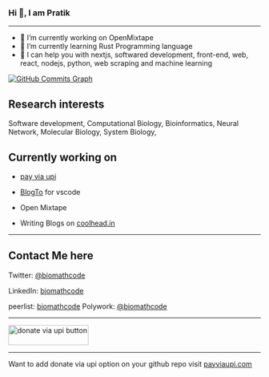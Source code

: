 

  
<h3> Hi 👋, I am Pratik                                                            
  
</h3>

---
  

- 🔭 I’m currently working on OpenMixtape
- 🌱 I’m currently learning Rust Programming language
- 🤔 I can help you with nextjs, softwared development, front-end, web, react, nodejs, python, web scraping and machine learning



<a href="http://www.github.com/biomathcode"><img src="https://github-readme-activity-graph.cyclic.app/graph?username=biomathcode&bg_color=000000&color=6366f1&line=6366f1&point=6366f1&area_color=000000&area=true&hide_border=true&custom_title=GitHub%20Commits%20Graph" alt="GitHub Commits Graph" /></a>


## Research interests 
Software development,  Computational  Biology,  Bioinformatics,
Neural Network,  Molecular Biology, System Biology, 



## Currently working on 

- [pay via upi](https://payviaupi.com) 

- [BlogTo](https://marketplace.visualstudio.com/items?itemName=coolhead.blogto) for vscode

- Open Mixtape 

- Writing Blogs on [coolhead.in](https://coolhead.in)

---


## Contact Me here 


Twitter: [@biomathcode](https://twitter.com/biomathcode)

LinkedIn: [biomathcode](https://www.linkedin.com/in/biomathcode/)

peerlist: [biomathcode](https://www.peerlist.io/biomathcode)
Polywork: [@biomathcode](https://ploywork.com/biomathcode) 



<hr>




<a href="https://donateviaupi.com/pratiksharma@boi?pn=Pratik%20Sharma&amount_list=10,20,50,100" target="_blank" ><img style="width:160px !important; height: 40px !important" src="https://pay-via-upi.vercel.app/default-purple.png" alt="donate via upi button"></a> 



<hr>

Want to add donate via upi option on your github repo visit [payviaupi.com](https://pay-via-upi.vercel.app/ )

<!--
**pratiksharm/pratiksharm** is a ✨ _special_ ✨ repository because its `README.md` (this file) appears on your GitHub profile.

Here are some ideas to get you started:

- 🔭 I’m currently working on ...
- 🌱 I’m currently learning ...
- 👯 I’m looking to collaborate on ...
- 🤔 I’m looking for help with ...
- 💬 Ask me about ...
- 📫 How to reach me: ...
- 😄 Pronouns: ...
- ⚡ Fun fact: ...
-->
